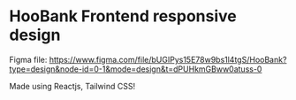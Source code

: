 # HooBank Frontend responsive design 

Figma file: https://www.figma.com/file/bUGIPys15E78w9bs1l4tgS/HooBank?type=design&node-id=0-1&mode=design&t=dPUHkmGBww0atuss-0

Made using Reactjs, Tailwind CSS!